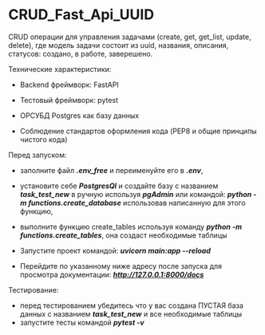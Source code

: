 # CRUD_Fast_Api_UUID
CRUD операции для управления задачами (create, get, get_list, update, delete), где модель задачи состоит из uuid, названия, описания, статусов: создано, в работе, заверешено.


Технические характеристики:
- Backend фреймворк:
  FastAPI 

- Тестовый фреймворк:
  pytest
- ОРСУБД Postgres как базу данных
- Соблюдение стандартов оформления кода (PEP8 и общие принципы чистого кода)


Перед запуском: 
- заполните файл ***.env_free*** и переименуйте его в ***.env***,
- установите себе ***PostgresQl*** и создайте базу с названием ***task_test_new*** в ручную
используя ***pgAdmin*** или командой: ***python -m functions.create_database*** использовав написанную для этого функцию,
- выполните функцию create_tables используя команду ***python -m functions.create_tables***, она создаст необходимые таблицы
  
- Запустите проект командой:
***uvicorn main:app --reload***  

- Перейдите по указанному ниже адресу после запуска для просмотра документации:
***http://127.0.0.1:8000/docs***   


Тестирование:
- перед тестированием убедитесь что у вас создана ПУСТАЯ база данных с названием ***task_test_new***
и все необходимые таблицы
- запустите тесты командой ***pytest -v***